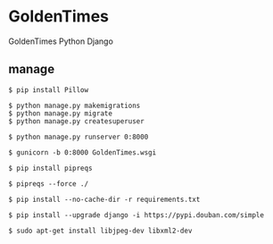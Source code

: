 # GoldenTimes
GoldenTimes Python Django


## manage

```shell script
$ pip install Pillow

$ python manage.py makemigrations
$ python manage.py migrate
$ python manage.py createsuperuser
```

```shell script
$ python manage.py runserver 0:8000
```

```shell script
$ gunicorn -b 0:8000 GoldenTimes.wsgi
```


```shell script
$ pip install pipreqs
```

```shell script
$ pipreqs --force ./
```

```shell script
$ pip install --no-cache-dir -r requirements.txt
```

```shell script
$ pip install --upgrade django -i https://pypi.douban.com/simple
```

```shell script
$ sudo apt-get install libjpeg-dev libxml2-dev
```
